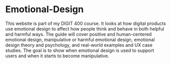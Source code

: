 # Emotional-Design
This website is part of my DIGIT 400 course. It looks at how digital products use emotional design to affect how people think and behave in both helpful and harmful ways. The guide will cover positive and human-centered emotional design, manipulative or harmful emotional design, emotional design theory and psychology, and real-world examples and UX case studies. The goal is to show when emotional design is used to support users and when it starts to become manipulative.
